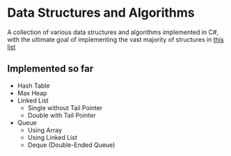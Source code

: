 # Data Structures and Algorithms

A collection of various data structures and algorithms implemented in C#, with the ultimate goal of implementing the vast majority of structures in [this list](http://en.wikipedia.org/wiki/List_of_data_structures)

## Implemented so far

* Hash Table
* Max Heap
* Linked List
  * Single without Tail Pointer
  * Double with Tail Pointer
* Queue
  * Using Array
  * Using Linked List
  * Deque (Double-Ended Queue)
